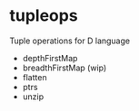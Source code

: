 # tupleops

Tuple operations for D language

- depthFirstMap
- breadthFirstMap (wip)
- flatten
- ptrs
- unzip

